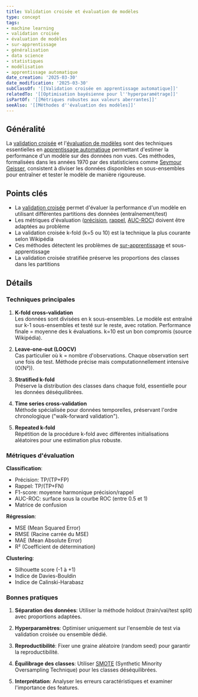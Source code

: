 ```yaml
---
title: Validation croisée et évaluation de modèles
type: concept
tags:
- machine learning
- validation croisée
- évaluation de modèles
- sur-apprentissage
- généralisation
- data science
- statistiques
- modélisation
- apprentissage automatique
date_creation: '2025-03-30'
date_modification: '2025-03-30'
subClassOf: '[[Validation croisée en apprentissage automatique]]'
relatedTo: '[[Optimisation bayésienne pour l''hyperparamétrage]]'
isPartOf: '[[Métriques robustes aux valeurs aberrantes]]'
seeAlso: '[[Méthodes d''évaluation des modèles]]'
---
```

## Généralité

La [validation croisée](https://fr.wikipedia.org/wiki/Validation_crois%C3%A9e_(statistiques)) et l'[évaluation de modèles](https://fr.wikipedia.org/wiki/%C3%89valuation_d%27un_algorithme_d%27apprentissage_automatique) sont des techniques essentielles en [apprentissage automatique](https://fr.wikipedia.org/wiki/Apprentissage_automatique) permettant d'estimer la performance d'un modèle sur des données non vues. Ces méthodes, formalisées dans les années 1970 par des statisticiens comme [Seymour Geisser](https://fr.wikipedia.org/wiki/Seymour_Geisser), consistent à diviser les données disponibles en sous-ensembles pour entraîner et tester le modèle de manière rigoureuse.

## Points clés

- La [validation croisée](https://fr.wikipedia.org/wiki/Validation_croisée) permet d'évaluer la performance d'un modèle en utilisant différentes partitions des données (entraînement/test)
- Les métriques d'évaluation ([précision](https://fr.wikipedia.org/wiki/Précision_et_rappel), [rappel](https://fr.wikipedia.org/wiki/Précision_et_rappel), [AUC-ROC](https://fr.wikipedia.org/wiki/Courbe_ROC)) doivent être adaptées au problème
- La validation croisée k-fold (k=5 ou 10) est la technique la plus courante selon Wikipédia
- Ces méthodes détectent les problèmes de [sur-apprentissage](https://fr.wikipedia.org/wiki/Surapprentissage) et sous-apprentissage
- La validation croisée stratifiée préserve les proportions des classes dans les partitions

## Détails

### Techniques principales

1. **K-fold cross-validation**  
   Les données sont divisées en k sous-ensembles. Le modèle est entraîné sur k-1 sous-ensembles et testé sur le reste, avec rotation. Performance finale = moyenne des k évaluations. k=10 est un bon compromis (source Wikipédia).

2. **Leave-one-out (LOOCV)**  
   Cas particulier où k = nombre d'observations. Chaque observation sert une fois de test. Méthode précise mais computationnellement intensive (O(N²)).

3. **Stratified k-fold**  
   Préserve la distribution des classes dans chaque fold, essentielle pour les données déséquilibrées.

4. **Time series cross-validation**  
   Méthode spécialisée pour données temporelles, préservant l'ordre chronologique ("walk-forward validation").

5. **Repeated k-fold**  
   Répétition de la procédure k-fold avec différentes initialisations aléatoires pour une estimation plus robuste.

### Métriques d'évaluation

**Classification**:
- Précision: TP/(TP+FP)  
- Rappel: TP/(TP+FN)  
- F1-score: moyenne harmonique précision/rappel  
- AUC-ROC: surface sous la courbe ROC (entre 0.5 et 1)  
- Matrice de confusion  

**Régression**:
- MSE (Mean Squared Error)  
- RMSE (Racine carrée du MSE)  
- MAE (Mean Absolute Error)  
- R² (Coefficient de détermination)  

**Clustering**:
- Silhouette score (-1 à +1)  
- Indice de Davies-Bouldin  
- Indice de Calinski-Harabasz  

### Bonnes pratiques

1. **Séparation des données**: Utiliser la méthode holdout (train/val/test split) avec proportions adaptées.

2. **Hyperparamètres**: Optimiser uniquement sur l'ensemble de test via validation croisée ou ensemble dédié.

3. **Reproductibilité**: Fixer une graine aléatoire (random seed) pour garantir la reproductibilité.

4. **Équilibrage des classes**: Utiliser [SMOTE](https://fr.wikipedia.org/wiki/SMOTE) (Synthetic Minority Oversampling Technique) pour les classes déséquilibrées.

5. **Interprétation**: Analyser les erreurs caractéristiques et examiner l'importance des features.